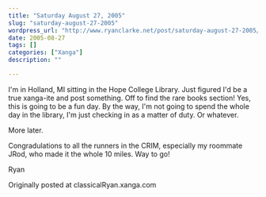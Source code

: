 ```yaml
---
title: "Saturday August 27, 2005"
slug: "saturday-august-27-2005"
wordpress_url: "http://www.ryanclarke.net/post/saturday-august-27-2005/"
date: 2005-08-27
tags: []
categories: ["Xanga"]
description: ""

---
```


I'm in Holland, MI sitting in the Hope College Library. Just figured I'd be a true xanga-ite and post something. Off to find the rare books section! Yes, this is going to be a fun day. By the way, I'm not going to spend the whole day in the library, I'm just checking in as a matter of duty. Or whatever.

More later.

Congradulations to all the runners in the CRIM, especially my roommate JRod, who made it the whole 10 miles. Way to go!

Ryan

Originally posted at classicalRyan.xanga.com

